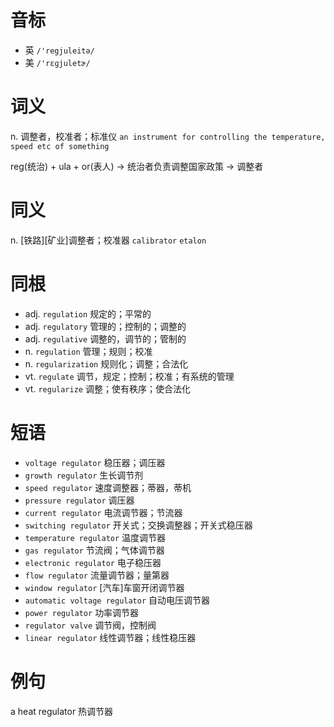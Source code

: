 # 音标

- 英 `/'regjuleitə/`
- 美 `/'rɛɡjuletɚ/`

# 词义

n. 调整者，校准者；标准仪
`an instrument for controlling the temperature, speed etc of something`



reg(统治) + ula + or(表人) → 统治者负责调整国家政策 → 调整者

# 同义

n. [铁路][矿业]调整者；校准器
`calibrator` `etalon`

# 同根

- adj. `regulation` 规定的；平常的
- adj. `regulatory` 管理的；控制的；调整的
- adj. `regulative` 调整的，调节的；管制的
- n. `regulation` 管理；规则；校准
- n. `regularization` 规则化；调整；合法化
- vt. `regulate` 调节，规定；控制；校准；有系统的管理
- vt. `regularize` 调整；使有秩序；使合法化

# 短语

- `voltage regulator` 稳压器；调压器
- `growth regulator` 生长调节剂
- `speed regulator` 速度调整器；蒂器，蒂机
- `pressure regulator` 调压器
- `current regulator` 电流调节器；节流器
- `switching regulator` 开关式；交换调整器；开关式稳压器
- `temperature regulator` 温度调节器
- `gas regulator` 节流阀；气体调节器
- `electronic regulator` 电子稳压器
- `flow regulator` 流量调节器；量第器
- `window regulator` [汽车]车窗开闭调节器
- `automatic voltage regulator` 自动电压调节器
- `power regulator` 功率调节器
- `regulator valve` 调节阀，控制阀
- `linear regulator` 线性调节器；线性稳压器

# 例句

a heat regulator
热调节器


